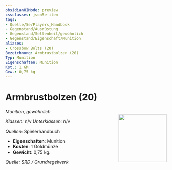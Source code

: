 ```yaml
---
obsidianUIMode: preview
cssclasses: json5e-item
tags:
- Quelle/5e/Players_Handbook
- Gegenstand/Ausrüstung
- Gegenstand/Seltenheit/gewöhnlich
- Gegenstand/Eigenschaft/Munition
aliases:
- Crossbow Bolts (20)
Bezeichnung: Armbrustbolzen (20)
Typ: Munition
Eigenschaften: Munition
Kst.: 1 GM
Gew.: 0,75 kg
---
```

# Armbrustbolzen (20)
*Munition, gewöhnlich*    
<img src="Symbolik/Gegenstände.webp" align="right" width="150">

_Klassen:_ n/v 
_Unterklassen:_  n/v

_Quellen:_ Spielerhandbuch

- **Eigenschaften**: Munition
- **Kosten**: 1 Goldmünze
- **Gewicht**: 0,75 kg.

*Quelle: SRD / Grundregelwerk*